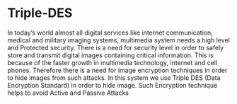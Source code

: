 # Triple-DES

In today’s world almost all digital services like internet communication, medical and military imaging systems, multimedia system needs a high level and
Protected security. There is a need for security level in order to safely store and transmit digital images containing critical information. This is because of the
faster growth in multimedia technology, internet and cell phones. Therefore there is a need for image encryption techniques in order to hide images from
such attacks. In this system we use Triple DES (Data Encryption Standard) in order to hide image. Such Encryption technique helps to avoid Active and
Passive Attacks

